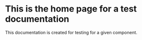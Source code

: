 # This is the home page for a test documentation

This documentation is created for testing for a given component.
